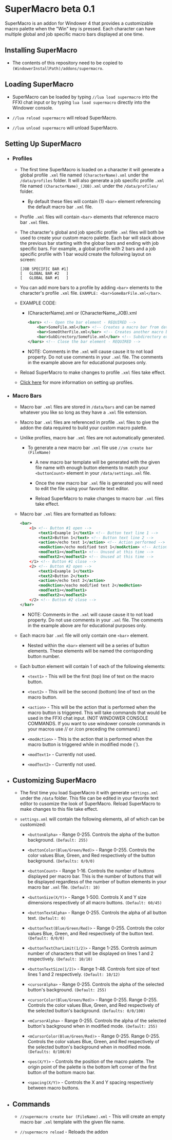 # SuperMacro beta 0.1
SuperMacro is an addon for Windower 4 that provides a customizable macro palette when the "Win" key is pressed. Each character can have multiple global and job specific macro bars displayed at one time.

## Installing SuperMacro

- The contents of this repository need to be copied to `(WindowerInstallPath)/addons/supermacro`.
    
## Loading SuperMacro

 - SuperMacro can be loaded by typing `//lua load supermacro` into the FFXI chat input or by typing `lua load supermacro` directly into the Windower console.

 - `//lua reload supermacro` will reload SuperMacro.

 - `//lua unload supermacro` will unload SuperMacro.

## Setting Up SuperMacro
 - ### Profiles

    - The first time SuperMacro is loaded on a character it will generate a global profile `.xml` file named `(CharacterName).xml` under the `/data/profiles` folder. It will also generate a job specific profile `.xml` file named `(CharacterName)_(JOB).xml` under the `/data/profiles/` folder.

        - By default these files will contain (1) `<bar>` element referencing the default macro bar `.xml` file.

    - Profile `.xml` files will contain `<bar>` elements that reference macro bar `.xml` files.

    - The character's global and job specific profile `.xml` files will both be used to create your custom macro palette. Each bar will stack above the previous bar starting with the globar bars and ending with job specific bars. For example, a global profile with 2 bars and a job specific profile with 1 bar would create the following layout on screen:

        ```
        [JOB SPECIFIC BAR #1]
        [   GLOBAL BAR #2   ]
        [   GLOBAL BAR #1   ]
        ```

    - You can add more bars to a profile by adding `<bar>` elements to the character's profile `.xml` file. `EXAMPLE: <bar>SomeBarFile.xml</bar>`.

    - EXAMPLE CODE: 
        - (CharacterName).xml or (CharacterName_JOB).xml
            ```xml
            <bars> <!-- Open the bar element - REQUIRED -->
                <bar>SomeFile.xml</bar> <!-- Creates a macro bar from data in SomeFile.xml -->
                <bar>SomeOtherFile.xml</bar> <!-- Creates another macro bar using SomeOtherFile.xml -->
                <bar>SubDirectory/SomeFile.xml</bar> <!-- Subdirectory example -->
            </bars> <!-- Close the bar element - REQUIRED -->
            ```

        - NOTE: Comments in the `.xml` will cause cause it to not load property. Do not use comments in your `.xml` file. The comments in the example above are for educational purposes only.

    - Reload SuperMacro to make changes to profile `.xml` files take effect.

    - <a href='https://github.com/greasydeal/supermacro/tree/main/data/profiles'>Click here</a> for more information on setting up profiles.

- ### Macro Bars

    - Macro bar `.xml` files are stored in `/data/bars` and can be named whatever you like so long as they have a `.xml` file extension.
    
    - Macro bar `.xml` files are referenced in profile `.xml` files to give the addon the data required to build your custom macro palette.

    - Unlike profiles, macro bar `.xml` files are not automatically generated.

        - To generate a new macro bar `.xml` file use `//sm create bar (FileName)`

            - A new macro bar template will be generated with the given file name with enough button elements to match your `<buttonCount>` element in your `/data/settings.xml` file.

            - Once the new macro bar `.xml` file is generated you will need to edit the file using your favorite text editor. 

            - Reload SuperMacro to make changes to macro bar `.xml` files take effect.
    
    - Macro bar `.xml` files are formatted as follows:

        ```xml
        <bar>
            <1> <!-- Button #1 open -->
                <text1>Example 1</text1> <!-- Button text line 1 -->
                <text2>Button 1</text> <!-- Button text line 2 -->
                <action>/echo test 1</action> <!-- Action performed -->
                <modAction>/echo modified test 1</modAction> <!-- Action performed in modified mode -->
                <modText1></modText1> <!-- Unused at this time -->
                <modText2></modText2> <!-- Unused at this time -->
            </1> <!-- Button #1 close -->
            <2> <!-- Button #2 open -->
                <text1>Example 1</text1>
                <text2>Button 2</text>
                <action>/echo test 2</action>
                <modAction>/eacho modified test 2</modAction>
                <modText1></modText1>
                <modText2></modText2>
            </2> <!-- Button #2 close -->
        </bar>
        ```

        - NOTE: Comments in the `.xml` will cause cause it to not load property. Do not use comments in your `.xml` file. The comments in the example above are for educational purposes only.
    
    - Each macro bar `.xml` file will only contain one `<bar>` element. 
        
        - Nested within the `<bar>` element will be a series of button elements. These elements will be named the corrisponding button number. 

    - Each button element will contain 1 of each of the following elements:

        - `<text1>` - This will be the first (top) line of text on the macro button.

        - `<text2>` - This will be the second (bottom) line of text on the macro button. 

        - `<action>` - This will be the action that is performed when the macro button is triggered. This will take commands that would be used in the FFXI chat input. (NOT WINDOWER CONSOLE COMMANDS. If you want to use windower console commands in your macros use // or /con preceding the command.)

        - `<modAction>` - This is the action that is performed when the macro button is triggered while in modified mode (\`).

        - `<modText1>` - Currently not used.

        - `<modText2>` - Currently not used.

- ## Customizing SuperMacro

    - The first time you load SuperMacro it with generate `settings.xml` under the `/data` folder. This file can be edited in your favorite text editor to cusomize the look of SuperMacro. Reload SuperMacro to make changes to this file take effect.

    - `settings.xml` will contain the following elements, all of which can be customized:

         - `<buttonAlpha>` - Range 0-255. Controls the alpha of the button background. `(Default: 255)`

         - `<buttonColor(Blue/Green/Red)>` - Range 0-255. Controls the color values Blue, Green, and Red respectively of the button background. `(Defaults: 0/0/0)`

         - `<buttonCount>` - Range 1-16. Controls the number of buttons displayed per macro bar. This is the number of buttons that will be displayed regardless of the number of button elements in your macro bar `.xml` file. `(Default: 10)`

         - `<buttonSize(X/Y)>` - Range 1-500. Controls X and Y size dimensions respectively of all macro buttons. `(Default: 60/45)`

         - `<buttonTextAlpha>` - Range 0-255. Controls the alpha of all button text. `(Default: 0)`

        - `<buttonText(Blue/Green/Red)>` - Range 0-255. Controls the color values Blue, Green, and Red respectively of the button text. `(Default: 0/0/0)`

        - `<buttonTextCharLimit(1/2)>` - Range 1-255. Controls aximum number of characters that will be displayed on lines 1 and 2 respectively. `(Default: 10/10)`

        - `<buttonTextSize(1/2)>` - Range 1-48. Controls font size of text lines 1 and 2 respectively. `(Default: 10/12)`

        - `<cursorAlpha>` - Range 0-255. Controls the alpha of the selected button's background. `(Default: 255)`

        - `<cursorColor(Blue/Green/Red)>` - Range 0-255. Range 0-255. Controls the color values Blue, Green, and Red respectively of the selected button's background. `(Defaults: 0/0/100)`

        - `<mCursorAlpha>` - Range 0-255. Controls the alpha of the selected button's background when in modified mode. `(Default: 255)`

        - `<mCursorColor(Blue/Green/Red)>` - Range 0-255. Range 0-255. Controls the color values Blue, Green, and Red respectively of the selected button's background when in modified mode. `(Defaults: 0/100/0)`

        - `<pos(X/Y)>` - Controls the position of the macro palette. The origin point of the palette is the bottom left corner of the first button of the bottom macro bar.

        - `<spacing(X/Y)>` - Controls the X and Y spacing respectively between macro buttons.

- ## Commands

    - `//supermacro create bar (FileName).xml` - This will create an empty macro bar `.xml` template with the given file name.

    - `//supermacro reload` - Reloads the addon

